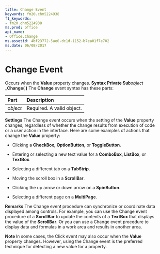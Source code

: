 ```yaml
---
title: Change Event
keywords: fm20.chm5224938
f1_keywords:
- fm20.chm5224938
ms.prod: office
api_name:
- Office.Change
ms.assetid: 4bf23772-5ae0-dc1d-1152-b7ea01f7e702
ms.date: 06/08/2017
---
```



# Change Event



Occurs when the **Value** property changes.
 **Syntax**
 **Private Sub**_object_ _**Change( )**
The **Change** event syntax has these parts:


|**Part**|**Description**|
|:-----|:-----|
| _object_|Required. A valid object.|
 **Settings**
The Change event occurs when the setting of the **Value** property changes, regardless of whether the change results from execution of code or a user action in the interface.
Here are some examples of actions that change the **Value** property:


- Clicking a **CheckBox**, **OptionButton**, or **ToggleButton**.
    
- Entering or selecting a new text value for a **ComboBox**, **ListBox**, or **TextBox**.
    
- Selecting a different tab on a **TabStrip**.
    
- Moving the scroll box in a **ScrollBar**.
    
- Clicking the up arrow or down arrow on a **SpinButton**.
    
- Selecting a different page on a **MultiPage**.
    

 **Remarks**
The Change event procedure can synchronize or coordinate data displayed among controls. For example, you can use the Change event procedure of a **ScrollBar** to update the contents of a **TextBox** that displays the value of the **ScrollBar**. Or you can use a Change event procedure to display data and formulas in a work area and results in another area.

 **Note**  In some cases, the Click event may also occur when the **Value** property changes. However, using the Change event is the preferred technique for detecting a new value for a property.


